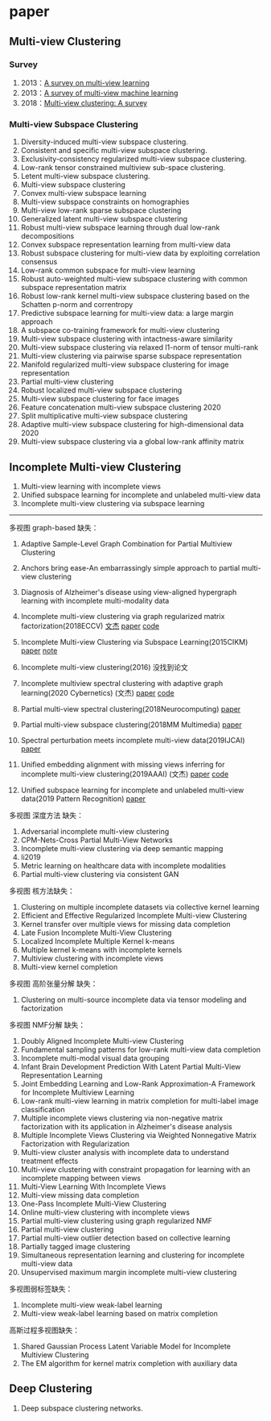 # paper
## Multi-view Clustering
### Survey
1. 2013：[A survey on multi-view learning](https://arxiv.org/pdf/1304.5634.pdf)
2. 2013：[A survey of multi-view machine learning](https://www.researchgate.net/profile/Shiliang_Sun2/publication/257436121_A_survey_of_multi-view_machine_learning/links/5a66b7600f7e9b6b8fde5659/A-survey-of-multi-view-machine-learning.pdf)
3. 2018：[Multi-view clustering: A survey](https://ieeexplore.ieee.org/stamp/stamp.jsp?arnumber=8336846)

### Multi-view Subspace Clustering
1. Diversity-induced multi-view subspace clustering.
2. Consistent and specific multi-view subspace clustering.
3. Exclusivity-consistency regularized multi-view subspace clustering.
4. Low-rank tensor constrained multiview sub-space clustering.
5. Letent multi-view subspace clustering.
6. Multi-view subspace clustering
7. Convex multi-view subspace learning
8. Multi-view subspace constraints on homographies
9. Multi-view low-rank sparse subspace clustering
10. Generalized latent multi-view subspace clustering
11. Robust multi-view subspace learning through dual low-rank decompositions
11. Convex subspace representation learning from multi-view data
12. Robust subspace clustering for multi-view data by exploiting correlation consensus
13. Low-rank common subspace for multi-view learning
14. Robust auto-weighted multi-view subspace clustering with common subspace representation matrix
15. Robust low-rank kernel multi-view subspace clustering based on the Schatten p-norm and correntropy
16. Predictive subspace learning for multi-view data: a large margin approach
17. A subspace co-training framework for multi-view clustering
18. Multi-view subspace clustering with intactness-aware similarity
19. Multi-view subspace clustering via relaxed l1-norm of tensor multi-rank
20. Multi-view clustering via pairwise sparse subspace representation
21. Manifold regularized multi-view subspace clustering for image representation
22. Partial multi-view clustering
23. Robust localized multi-view subspace clustering
24. Multi-view subspace clustering for face images
25. Feature concatenation multi-view subspace clustering 2020
26. Split multiplicative multi-view subspace clustering
27. Adaptive multi-view subspace clustering for high-dimensional data 2020
28. Multi-view subspace clustering via a global low-rank affinity matrix


## Incomplete Multi-view Clustering
1. Multi-view learning with incomplete views
2. Unified subspace learning for incomplete and unlabeled multi-view data
3. Incomplete multi-view clustering via subspace learning
---
多视图 graph-based 缺失：
1. Adaptive Sample-Level Graph Combination for Partial Multiview Clustering
2. Anchors bring ease-An embarrassingly simple approach to partial multi-view clustering
3. Diagnosis of Alzheimer's disease using view-aligned hypergraph learning with incomplete multi-modality data

4. Incomplete multi-view clustering via graph regularized matrix factorization(2018ECCV)
[文杰](https://sites.google.com/view/jerry-wen-hit/publications)
[paper](http://openaccess.thecvf.com/content_ECCVW_2018/papers/11132/Wen_Incomplete_Multi-view_Clustering_via_Graph_Regularized_Matrix_Factorization_ECCVW_2018_paper.pdf)
[code](https://drive.google.com/file/d/14QgLE8qc2sRum4w7Qk-0qRhGdwr2OZAi/view)

5. Incomplete Multi-view Clustering via Subspace Learning(2015CIKM)
[paper](https://dl.acm.org/doi/pdf/10.1145/2806416.2806526)
[note](https://blog.csdn.net/zpainter/article/details/105724986)

6. Incomplete multi-view clustering(2016)
没找到论文

7. Incomplete multiview spectral clustering with adaptive graph learning(2020 Cybernetics)
(文杰)
[paper](http://www.yongxu.org/paper/FINALVERSION.pdf)
[code](https://drive.google.com/file/d/1gz6oBXt1qxi1Hdz9jEn6Q42xU75dnubE/view)

8. Partial multi-view spectral clustering(2018Neurocomputing)
[paper](https://www.researchgate.net/publication/325383082_Partial_Multi-View_Spectral_Clustering)

9. Partial multi-view subspace clustering(2018MM Multimedia)
[paper](https://dl.acm.org/doi/10.1145/3240508.3240679)

10. Spectral perturbation meets incomplete multi-view data(2019IJCAI)
[paper](https://www.ijcai.org/Proceedings/2019/0510.pdf)

11. Unified embedding alignment with missing views inferring for incomplete multi-view clustering(2019AAAI)
(文杰)
[paper](https://www.aaai.org/ojs/index.php/AAAI/article/view/4478)
[code](https://drive.google.com/file/d/1I8sP4lHpsoDss4sR_0BsL_Wvm0W5HcoD/view)

12. Unified subspace learning for incomplete and unlabeled multi-view data(2019 Pattern Recognition)
[paper](http://ir.ia.ac.cn/bitstream/173211/14541/1/Unified%20subspace%20learning%20for%20incomplete%20and%20unlabeled%20multi-view%20data.pdf)

多视图 深度方法 缺失：
1. Adversarial incomplete multi-view clustering
2. CPM-Nets-Cross Partial Multi-View Networks
3. Incomplete multi-view clustering via deep semantic mapping
4. li2019
5. Metric learning on healthcare data with incomplete modalities
6. Partial multi-view clustering via consistent GAN


多视图 核方法缺失：
1. Clustering on multiple incomplete datasets via collective kernel learning
2. Efficient and Effective Regularized Incomplete Multi-view Clustering
3. Kernel transfer over multiple views for missing data completion
4. Late Fusion Incomplete Multi-View Clustering
5. Localized Incomplete Multiple Kernel k-means
6. Multiple kernel k-means with incomplete kernels
7. Multiview clustering with incomplete views
8. Multi-view kernel completion

多视图 高阶张量分解 缺失：
1. Clustering on multi-source incomplete data via tensor modeling and factorization

多视图 NMF分解 缺失：
1. Doubly Aligned Incomplete Multi-view Clustering
2. Fundamental sampling patterns for low-rank multi-view data completion
3. Incomplete multi-modal visual data grouping
4. Infant Brain Development Prediction With Latent Partial Multi-View Representation Learning
5. Joint Embedding Learning and Low-Rank Approximation-A Framework for Incomplete Multiview Learning
6. Low-rank multi-view learning in matrix completion for multi-label image classification
7. Multiple incomplete views clustering via non-negative matrix factorization with its application in Alzheimer's disease analysis
8. Multiple Incomplete Views Clustering via Weighted Nonnegative Matrix Factorization with  Regularization
9. Multi-view cluster analysis with incomplete data to understand treatment effects
10. Multi-view clustering with constraint propagation for learning with an incomplete mapping between views
11. Multi-View Learning With Incomplete Views
12. Multi-view missing data completion
13. One-Pass Incomplete Multi-View Clustering
14. Online multi-view clustering with incomplete views
15. Partial multi-view clustering using graph regularized NMF
16. Partial multi-view clustering
17. Partial multi-view outlier detection based on collective learning
18. Partially tagged image clustering
19. Simultaneous representation learning and clustering for incomplete multi-view data
20. Unsupervised maximum margin incomplete multi-view clustering



多视图弱标签缺失：
1. Incomplete multi-view weak-label learning
2. Multi-view weak-label learning based on matrix completion


高斯过程多视图缺失：
1. Shared Gaussian Process Latent Variable Model for Incomplete Multiview Clustering
2. The EM algorithm for kernel matrix completion with auxiliary data


## Deep  Clustering
1. Deep subspace clustering networks.

